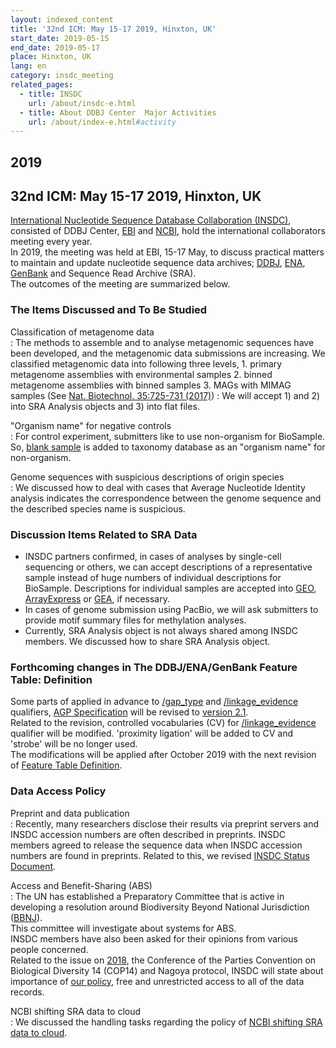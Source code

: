 ```yaml
---
layout: indexed_content
title: '32nd ICM: May 15-17 2019, Hinxton, UK'
start_date: 2019-05-15
end_date: 2019-05-17
place: Hinxton, UK
lang: en
category: insdc_meeting
related_pages:
  - title: INSDC
    url: /about/insdc-e.html
  - title: About DDBJ Center  Major Activities
    url: /about/index-e.html#activity
---
```


## 2019  <a name="2019"></a>

## 32nd ICM: May 15-17 2019, Hinxton, UK

[International Nucleotide Sequence Database Collaboration
(INSDC)](https://www.insdc.org/), consisted of DDBJ Center,
[EBI](https://www.ebi.ac.uk/) and [NCBI](https://www.ncbi.nlm.nih.gov/),
hold the international collaborators meeting every year.  
In 2019, the meeting was held at EBI, 15-17 May, to discuss practical
matters to maintain and update nucleotide sequence data archives;
[DDBJ](/index-e.html), [ENA](https://www.ebi.ac.uk/ena/), [GenBank](https://www.ncbi.nlm.nih.gov/genbank/index.html)
and Sequence Read Archive (SRA).  
The outcomes of the meeting are summarized below.

### The Items Discussed and To Be Studied

Classification of metagenome data  
:  The methods to assemble and to analyse metagenomic sequences have been developed, and the metagenomic data submissions are increasing. 
   We classified metagenomic data into following three levels,
    1. primary metagenome assemblies with environmental samples
    2. binned metagenome assemblies with binned samples
    3. MAGs with MIMAG samples (See [Nat. Biotechnol. 35:725-731 (2017)](https://www.nature.com/articles/nbt.3893))
:   We will accept 1) and 2) into SRA Analysis objects and 3) into flat files.

"Organism name" for negative controls  
:  For control experiment, submitters like to use non-organism for BioSample. 
   So, [blank sample](https://www.ncbi.nlm.nih.gov/Taxonomy/Browser/wwwtax.cgi?mode=Info&id=2582415) is added to taxonomy database as an "organism name" for non-organism.

Genome sequences with suspicious descriptions of origin species  
:  We discussed how to deal with cases that Average Nucleotide Identity analysis indicates the correspondence between the genome sequence and the described species name is suspicious.

### Discussion Items Related to SRA Data  <a name="2019-sra"></a>

  -   INSDC partners confirmed, in cases of analyses by single-cell sequencing or others, we can accept descriptions of a representative sample instead of huge numbers of individual descriptions for BioSample. 
      Descriptions for individual samples are accepted into [GEO](https://www.ncbi.nlm.nih.gov/geo/), [ArrayExpress](https://www.ebi.ac.uk/arrayexpress/) or [GEA](/gea/index-e.html), if necessary.  
  -   In cases of genome submission using PacBio, we will ask submitters to provide motif summary files for methylation analyses.  
  -   Currently, SRA Analysis object is not always shared among INSDC members. We discussed how to share SRA Analysis object.  

### Forthcoming changes in The DDBJ/ENA/GenBank Feature Table: Definition  <a name="2019-ft"></a>

Some parts of applied in advance to [/gap_type](/ddbj/qualifiers-e.html#gap_type) and [/linkage_evidence](/ddbj/qualifiers-e.html#linkage_evidence) qualifiers, 
[AGP Specification](https://www.ncbi.nlm.nih.gov/assembly/agp/AGP_Specification/) will be revised to 
[version 2.1](https://www.ncbi.nlm.nih.gov/assembly/agp/AGP_Specification/proposed-version-2-1/).  
Related to the revision, controlled vocabularies (CV) for
[/linkage_evidence](/ddbj/qualifiers-e.html#linkage_evidence) qualifier will be modified. 'proximity ligation' will be added to CV and 'strobe' will be no longer used.  
The modifications will be applied after October 2019 with the next revision of [Feature Table Definition](/ddbj/feature-table-e.html).

### Data Access Policy

Preprint and data publication  
:  Recently, many researchers disclose their results via preprint servers and INSDC accession numbers are often described in preprints. INSDC members agreed to release the sequence data when INSDC accession numbers are found in preprints. Related to this, we revised [INSDC Status Document](/about/insdc-status-e.html).

Access and Benefit-Sharing (ABS)  
:  The UN has established a Preparatory Committee that is active in developing a resolution around 
   Biodiversity Beyond National Jurisdiction ([BBNJ](https://www.un.org/bbnj/)).  
   This committee will investigate about systems for ABS.  
   INSDC members have also been asked for their opinions from various people concerned.  
   Related to the issue on [2018](/activities/insdc_meeting/2018-e.html), 
   the Conference of the Parties Convention on Biological Diversity 14 (COP14) and Nagoya protocol, 
   INSDC will state about importance of [our policy](/about/insdc-e.html#policy), free and unrestricted access to all of the data records.

NCBI shifting SRA data to cloud  
:  We discussed the handling tasks regarding the policy of 
   [NCBI shifting SRA data to cloud](https://www.nih.gov/news-events/news-releases/nih-makes-strides-accelerate-discoveries-cloud).
